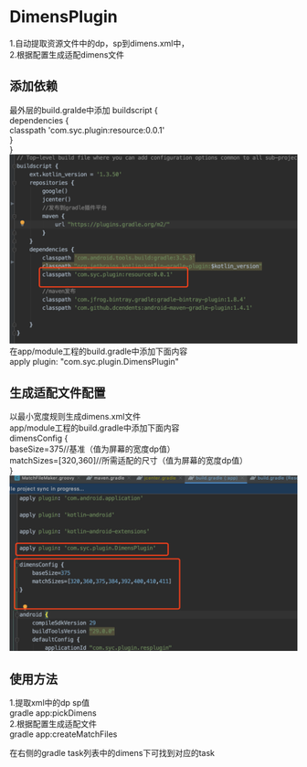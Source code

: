 # DimensPlugin  
1.自动提取资源文件中的dp，sp到dimens.xml中，  
2.根据配置生成适配dimens文件  
## 添加依赖
最外层的build.gralde中添加 
buildscript {  
  dependencies {  
    classpath 'com.syc.plugin:resource:0.0.1'  
  }  
}  
![Image text](https://raw.githubusercontent.com/zcys12173/DimensPlugin/master/img-folder/build_gradle.png)
在app/module工程的build.gradle中添加下面内容  
apply plugin: "com.syc.plugin.DimensPlugin"  

## 生成适配文件配置  
以最小宽度规则生成dimens.xml文件    
app/module工程的build.gradle中添加下面内容  
dimensConfig {  
    baseSize=375//基准（值为屏幕的宽度dp值）  
    matchSizes=[320,360]//所需适配的尺寸（值为屏幕的宽度dp值）  
}  
![Image text](https://raw.githubusercontent.com/zcys12173/DimensPlugin/master/img-folder/app_build_gradle.png)
## 使用方法
1.提取xml中的dp sp值  
gradle app:pickDimens  
2.根据配置生成适配文件  
gradle app:createMatchFiles  

在右侧的gradle task列表中的dimens下可找到对应的task  

